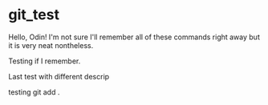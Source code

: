 # git_test

Hello, Odin! I'm not sure I'll remember all of these commands right away but it is very neat nontheless.

Testing if I remember.

Last test with different descrip

testing git add .
